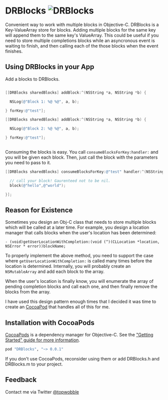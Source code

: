 # DRBlocks <img src="http://i.imgur.com/qloLGM8.png" alt="DRBlocks" title="DRBlocks">

Convenient way to work with multiple blocks in Objective-C.  DRBlocks is a Key-ValueArray store for blocks.  Adding multiple blocks for the same key will append them to the same key's ValueArray.  This could be useful if you need to store multiple completions blocks while an asyncronous event is waiting to finish, and then calling each of the those blocks when the event finishes.

## Using DRBlocks in your App

Add a blocks to DRBlocks.

```objective-c

[[DRBlocks sharedBlocks] addBlock:^(NSString *a, NSString *b) {

  NSLog(@"Block 1: %@ %@", a, b);

} forKey:@"test"];

[[DRBlocks sharedBlocks] addBlock:^(NSString *a, NSString *b) {

  NSLog(@"Block 2: %@ %@", a, b);

} forKey:@"test"];
    
```

Consuming the blocks is easy. You call `consumeBlocksForKey:handler:` and you will be given each block. Then, just call the block with the parameters you need to pass to it.

```objective-c
[[DRBlocks sharedBlocks] consumeBlocksForKey:@"test" handler:^(NSString *a, NSString *b block) {

  // call your block! Gaurenteed not to be nil.
  block(@"hello",@"world");

}];
```

## Reason for Existence 

Sometimes you design an Obj-C class that needs to store multiple blocks which will be called at a later time. For example, you design a location manager that calls blocks when the user's location has been determined:

```objc
- (void)getUserLocationWithCompletion:(void (^)(CLLocation *location, NSError * error))blockName;
```

To properly implement the above method, you need to support the case where `getUserLocationWithCompletion:` is called many times before the location is determined. Internally, you will probably create an `NSMutableArray` and add each block to the array. 

When the user's location is finally know, you will enumerate the array of pending completion blocks and call each one, and then finally remove the blocks from the array.

I have used this design pattern enough times that I decided it was time to create an [CocoaPod](http://cocoapods.org) that handles all of this for me. 

## Installation with CocoaPods

[CocoaPods](http://cocoapods.org) is a dependency manager for Objective-C.  See the ["Getting Started" guide for more information](https://github.com/AFNetworking/AFNetworking/wiki/Getting-Started-with-AFNetworking).

```ruby
pod "DRBlocks", "~> 0.0.1"
```

If you don't use CocoaPods, reconsider using them or add DRBlocks.h and DRBlocks.m to your project.

## Feedback

Contact me via Twitter [@topwobble](https://twitter.com/topwobble) 
